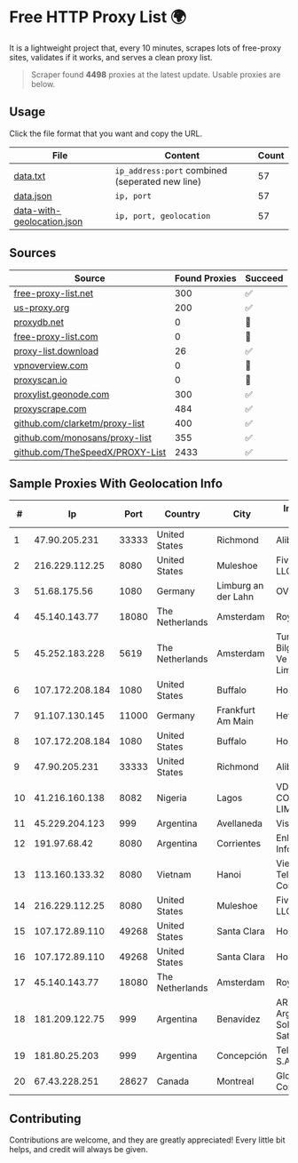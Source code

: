 
# Free HTTP Proxy List 🌍

It is a lightweight project that, every 10 minutes, scrapes lots of free-proxy sites, validates if it works, and serves a clean proxy list.


> Scraper found **4498** proxies at the latest update. Usable proxies are below.

## Usage

Click the file format that you want and copy the URL.


|File|Content|Count|
|----|-------|-----|
|[data.txt](https://raw.githubusercontent.com/themiralay/Proxy-List-World/master/data.txt)|`ip_address:port` combined (seperated new line)|57|
|[data.json](https://raw.githubusercontent.com/themiralay/Proxy-List-World/master/data.json)|`ip, port`|57|
|[data-with-geolocation.json](https://raw.githubusercontent.com/themiralay/Proxy-List-World/master/data-with-geolocation.json)|`ip, port, geolocation`|57|

## Sources

|Source|Found Proxies|Succeed|
|------|-------------|-------|
|[free-proxy-list.net](https://free-proxy-list.net)|300|✅|
|[us-proxy.org](https://www.us-proxy.org)|200|✅|
|[proxydb.net](http://proxydb.net)|0|🚫|
|[free-proxy-list.com](https://free-proxy-list.com/?page=&port=&type%5B%5D=http&type%5B%5D=https&up_time=0&search=Search)|0|🚫|
|[proxy-list.download](https://www.proxy-list.download/HTTP)|26|✅|
|[vpnoverview.com](https://vpnoverview.com/privacy/anonymous-browsing/free-proxy-servers)|0|🚫|
|[proxyscan.io](https://www.proxyscan.io)|0|🚫|
|[proxylist.geonode.com](https://proxylist.geonode.com/api/proxy-list?limit=300&page=1&sort_by=lastChecked&sort_type=desc&protocols=http,https)|300|✅|
|[proxyscrape.com](https://api.proxyscrape.com/v2/?request=displayproxies&protocol=http&timeout=10000&country=all&ssl=all&anonymity=all)|484|✅|
|[github.com/clarketm/proxy-list](https://raw.githubusercontent.com/clarketm/proxy-list/master/proxy-list-raw.txt)|400|✅|
|[github.com/monosans/proxy-list](https://raw.githubusercontent.com/monosans/proxy-list/main/proxies/http.txt)|355|✅|
|[github.com/TheSpeedX/PROXY-List](https://raw.githubusercontent.com/TheSpeedX/PROXY-List/master/http.txt)|2433|✅|


## Sample Proxies With Geolocation Info

|#|Ip|Port|Country|City|Internet Service Provider|
|-|--|----|-------|----|-------------------------|
|1|47.90.205.231|33333|United States|Richmond|Alibaba.com LLC|
|2|216.229.112.25|8080|United States|Muleshoe|Five Area Systems, LLC|
|3|51.68.175.56|1080|Germany|Limburg an der Lahn|OVH SAS|
|4|45.140.143.77|18080|The Netherlands|Amsterdam|RoyaleHosting BV|
|5|45.252.183.228|5619|The Netherlands|Amsterdam|Turunc Smart Bilgisayar Teknoloji Ve Dis Ticaret Limited Sirketi|
|6|107.172.208.184|1080|United States|Buffalo|HostPapa|
|7|91.107.130.145|11000|Germany|Frankfurt Am Main|Hetzner Online AG|
|8|107.172.208.184|1080|United States|Buffalo|HostPapa|
|9|47.90.205.231|33333|United States|Richmond|Alibaba.com LLC|
|10|41.216.160.138|8082|Nigeria|Lagos|VDT COMMUNICATIONS LIMITED|
|11|45.229.204.123|999|Argentina|Avellaneda|Visio RED SRL|
|12|191.97.68.42|8080|Argentina|Corrientes|Enlace Soluciones Informaticas SRL|
|13|113.160.133.32|8080|Vietnam|Hanoi|VietNam Post and Telecom Corporation|
|14|216.229.112.25|8080|United States|Muleshoe|Five Area Systems, LLC|
|15|107.172.89.110|49268|United States|Santa Clara|HostPapa|
|16|107.172.89.110|49268|United States|Santa Clara|HostPapa|
|17|45.140.143.77|18080|The Netherlands|Amsterdam|RoyaleHosting BV|
|18|181.209.122.75|999|Argentina|Benavídez|ARSAT - Empresa Argentina de Soluciones Satelitales S.A|
|19|181.80.25.203|999|Argentina|Concepción|Telecom Argentina S.A.|
|20|67.43.228.251|28627|Canada|Montreal|GloboTech Communications|



## Contributing

Contributions are welcome, and they are greatly appreciated! Every
little bit helps, and credit will always be given.

